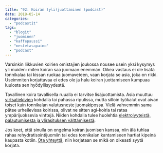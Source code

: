 ```yaml
---
title: "92: Koiran (yli)juottaminen (podcast)"
date: 2018-05-14
categories: 
  - "podcastit"
tags: 
  - "blogit"
  - "juominen"
  - "kaffepaussi"
  - "nestetasapaino"
  - "podcast"
---
```


Varsinkin liikkuvien koirien omistajien joukossa nousee usein yksi kysymys yli muiden: miten koiran saa juomaan enemmän. Oikea vastaus ei ole lisätä tonnikalaa tai kissan ruokaa juomaveteen, vaan korjata se asia, joka on rikki. Useimmiten korjattavaa ei edes ole ja halu koiran juottamiseen kumpuaa luulosta sen hyödyllisyydestä.

<!--more-->

Tavallinen koira tavallisella ruualla ei tarvitse lisäjuottamista. Asia muuttuu [virtsatiekivien](https://www.katiska.eu/tuote/koirien-virtsatiekivet/) kohdalla tai pahassa ripulissa, mutta silloin työkalut ovat aivan toiset kuin tonnikalan valutusneste juomakipossa. Vielä vahvemmin sama pätee urheilevissa koirissa, olivat ne sitten agi-koiria tai rataa ympärijuoksevia vinttejä. Niiden kohdalla tulee huolehtia [elektrolyyteistä, palautumisesta ja ylirasituksen välttämisestä](https://www.katiska.eu/tieto/palauttaminen/urheileva-koira-ja-palauttaminen/).

Jos koet, että sinulla on ongelma koiran juomisen kanssa, niin älä tuhlaa rahaa rehydratisointijuomiin tai edes tonnikalan kantamiseen hartiat kipeinä kaupasta kotiin. [Ota yhteyttä](https://store.katiska.info/tuote/puhelinneuvonta/), niin korjataan se mikä on oikeasti syytä korjata.
